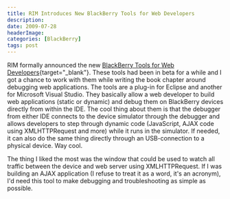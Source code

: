 ```yaml
---
title: RIM Introduces New BlackBerry Tools for Web Developers
description: 
date: 2009-07-28
headerImage: 
categories: [BlackBerry]
tags: post
---
```


RIM formally announced the new [BlackBerry Tools for Web Developers](http://press.rim.com/release.jsp?id=2448 "BlackBerry Tools for Web Development"){target="_blank"}. These tools had been in beta for a while and I got a chance to work with them while writing the book chapter around debugging web applications. The tools are a plug-in for Eclipse and another for Microsoft Visual Studio. They basically allow a web developer to build web applications (static or dynamic) and debug them on BlackBerry devices directly from within the IDE. The cool thing about them is that the debugger from either IDE connects to the device simulator through the debugger and allows developers to step through dynamic code (JavaScript, AJAX code using XMLHTTPRequest and more) while it runs in the simulator. If needed, it can also do the same thing directly through an USB-connection to a physical device. Way cool.

The thing I liked the most was the window that could be used to watch all traffic between the device and web server using XMLHTTPRequest. If I was building an AJAX application (I refuse to treat it as a word, it's an acronym), I'd need this tool to make debugging and troubleshooting as simple as possible.